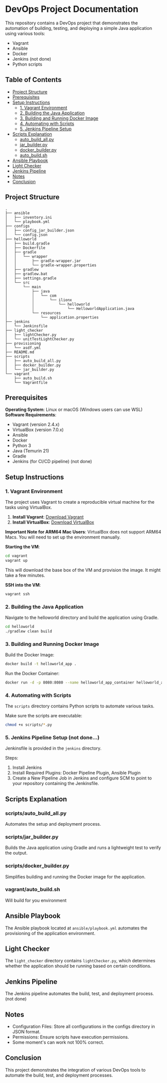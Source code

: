 
# DevOps Project Documentation

This repository contains a DevOps project that demonstrates the automation of building, testing, and deploying a simple Java application using various tools:
- Vagrant
- Ansible
- Docker 
- Jenkins (not done)
- Python scripts

## Table of Contents
- [Project Structure](#project-structure)
- [Prerequisites](#prerequisites)
- [Setup Instructions](#setup-instructions)
  - [1. Vagrant Environment](#1-vagrant-environment)
  - [2. Building the Java Application](#2-building-the-java-application)
  - [3. Building and Running Docker Image](#3-building-and-running-docker-image)
  - [4. Automating with Scripts](#4-automating-with-scripts)
  - [5. Jenkins Pipeline Setup](#5-jenkins-pipeline-setup)
- [Scripts Explanation](#scripts-explanation)
  - [auto_build_all.py](#auto_build_allpy)
  - [jar_builder.py](#jar_builderpy)
  - [docker_builder.py](#docker_builderpy)
  - [auto_build.sh](#auto_build.sh)
- [Ansible Playbook](#ansible-playbook)
- [Light Checker](#light-checker)
- [Jenkins Pipeline](#jenkins-pipeline)
- [Notes](#notes)
- [Conclusion](#conclusion)

## Project Structure

```
.
├── ansible
│   ├── inventory.ini
│   └── playbook.yml
├── configs
│   ├── config_jar_builder.json
│   └── config.json
├── helloworld
│   ├── build.gradle
│   ├── Dockerfile
│   ├── gradle
│   │   └── wrapper
│   │       ├── gradle-wrapper.jar
│   │       └── gradle-wrapper.properties
│   ├── gradlew
│   ├── gradlew.bat
│   ├── settings.gradle
│   └── src
│       └── main
│           ├── java
│           │   └── com
│           │       └── ilionx
│           │           └── helloworld
│           │               └── HelloworldApplication.java
│           └── resources
│               └── application.properties
├── jenkins
│   └── Jenkinsfile
├── light_checker
│   ├── lightChecker.py
│   └── unitTestLightChecker.py
├── provisioning
│   └── asdf.yml
├── README.md
├── scripts
│   ├── auto_build_all.py
│   ├── docker_builder.py
│   └── jar_builder.py
└── vagrant
    ├── auto_build.sh
    └── Vagrantfile
```

## Prerequisites
**Operating System**: Linux or macOS (Windows users can use WSL)  
**Software Requirements**:
- Vagrant (version 2.4.x)
- VirtualBox (version 7.0.x)
- Ansible
- Docker
- Python 3
- Java (Temurin 21)
- Gradle
- Jenkins (for CI/CD pipeline) (not done)

## Setup Instructions

### 1. Vagrant Environment
The project uses Vagrant to create a reproducible virtual machine for the tasks using VirtualBox.

1. **Install Vagrant**: [Download Vagrant](https://www.vagrantup.com/downloads)
2. **Install VirtualBox**: [Download VirtualBox](https://www.virtualbox.org/)

**Important Note for ARM64 Mac Users**: VirtualBox does not support ARM64 Macs. You will need to set up the environment manually.

**Starting the VM**:
```bash
cd vagrant
vagrant up
```
This will download the base box of the VM and provision the image. It might take a few minutes.

**SSH into the VM**:
```bash
vagrant ssh
```

### 2. Building the Java Application
Navigate to the helloworld directory and build the application using Gradle.

```bash
cd helloworld
./gradlew clean build
```

### 3. Building and Running Docker Image

Build the Docker Image:

```bash
docker build -t helloworld_app .
```

Run the Docker Container:

```bash
docker run -d -p 8080:8080 --name helloworld_app_container helloworld_app
```

### 4. Automating with Scripts
The `scripts` directory contains Python scripts to automate various tasks.

Make sure the scripts are executable:

```bash
chmod +x scripts/*.py
```

### 5. Jenkins Pipeline Setup (not done...)
Jenkinsfile is provided in the `jenkins` directory.


Steps:
1. Install Jenkins
2. Install Required Plugins: Docker Pipeline Plugin, Ansible Plugin
3. Create a New Pipeline Job in Jenkins and configure SCM to point to your repository containing the Jenkinsfile.

## Scripts Explanation

### scripts/auto_build_all.py
Automates the setup and deployment process.

### scripts/jar_builder.py
Builds the Java application using Gradle and runs a lightweight test to verify the output.

### scripts/docker_builder.py
Simplifies building and running the Docker image for the application.

### vagrant/auto_build.sh
Will build for you environment

## Ansible Playbook
The Ansible playbook located at `ansible/playbook.yml` automates the provisioning of the application environment.

## Light Checker
The `light_checker` directory contains `lightChecker.py`, which determines whether the application should be running based on certain conditions.

## Jenkins Pipeline
The Jenkins pipeline automates the build, test, and deployment process.
(not done)

## Notes
- Configuration Files: Store all configurations in the configs directory in JSON format.
- Permissions: Ensure scripts have execution permissions.
- Some moment's can work not 100% correct.

## Conclusion
This project demonstrates the integration of various DevOps tools to automate the build, test, and deployment processes.
